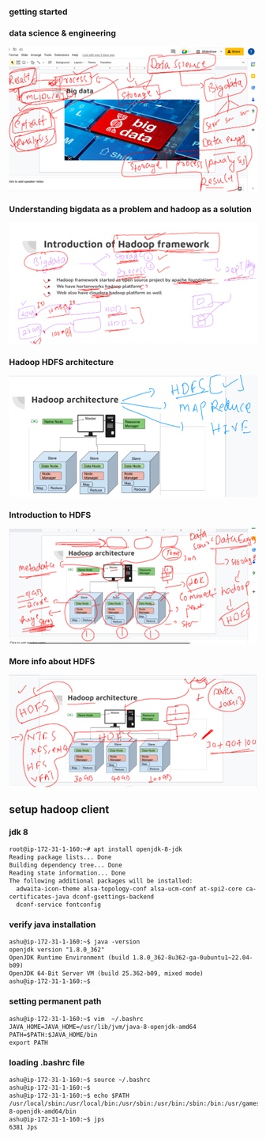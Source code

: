 ### getting started

### data science & engineering 

<img src="sc.png">

### Understanding bigdata as a problem and hadoop as a solution 

<img src="hadoop.png">


### Hadoop HDFS architecture 

<img src="hdfs.png">

### Introduction to HDFS 

<img src="hd.png">

### More info about HDFS 

<img src="hdfs1.png">

## setup hadoop client 

### jdk 8 

```
root@ip-172-31-1-160:~# apt install openjdk-8-jdk 
Reading package lists... Done
Building dependency tree... Done
Reading state information... Done
The following additional packages will be installed:
  adwaita-icon-theme alsa-topology-conf alsa-ucm-conf at-spi2-core ca-certificates-java dconf-gsettings-backend
  dconf-service fontconfig
```

### verify java installation 

```
ashu@ip-172-31-1-160:~$ java -version 
openjdk version "1.8.0_362"
OpenJDK Runtime Environment (build 1.8.0_362-8u362-ga-0ubuntu1~22.04-b09)
OpenJDK 64-Bit Server VM (build 25.362-b09, mixed mode)
ashu@ip-172-31-1-160:~$ 
```

### setting permanent path 

```
ashu@ip-172-31-1-160:~$ vim  ~/.bashrc 
JAVA_HOME=JAVA_HOME=/usr/lib/jvm/java-8-openjdk-amd64
PATH=$PATH:$JAVA_HOME/bin
export PATH
```

### loading .bashrc file

```
ashu@ip-172-31-1-160:~$ source ~/.bashrc 
ashu@ip-172-31-1-160:~$ 
ashu@ip-172-31-1-160:~$ echo $PATH
/usr/local/sbin:/usr/local/bin:/usr/sbin:/usr/bin:/sbin:/bin:/usr/games:/usr/local/games:/snap/bin:/usr/lib/jvm/java-8-openjdk-amd64/bin
ashu@ip-172-31-1-160:~$ jps
6381 Jps

```


